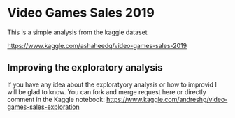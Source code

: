 # Video Games Sales 2019

This is a simple analysis from the kaggle dataset

https://www.kaggle.com/ashaheedq/video-games-sales-2019

## Improving the exploratory analysis

If you have any idea about the exploratyory analysis or how to improvid I will be glad to know. You can fork and merge request here or directly comment in the Kaggle notebook: 
https://www.kaggle.com/andreshg/video-games-sales-exploration

